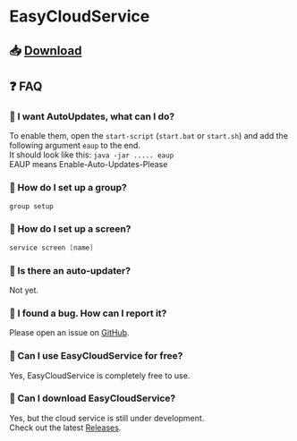 # EasyCloudService

## 📥 [Download](https://github.com/EasyCloudService/cloud/releases)

## ❓ FAQ

### 🔹 I want AutoUpdates, what can I do?
To enable them, open the `start-script` (`start.bat` or `start.sh`) and add the following argument `eaup` to the end. \
It should look like this: `java -jar ..... eaup` \
EAUP means Enable-Auto-Updates-Please

### 🔹 How do I set up a group?
```java
group setup
```

### 🔹 How do I set up a screen?
```java
service screen [name]
```

### 🔹 Is there an auto-updater?
Not yet.

### 🔹 I found a bug. How can I report it?
Please open an issue on [GitHub](https://github.com/EasyCloudService/cloud/issues).

### 🔹 Can I use EasyCloudService for free?
Yes, EasyCloudService is completely free to use.

### 🔹 Can I download EasyCloudService?
Yes, but the cloud service is still under development.  
Check out the latest [Releases](https://github.com/EasyCloudService/cloud/releases).
